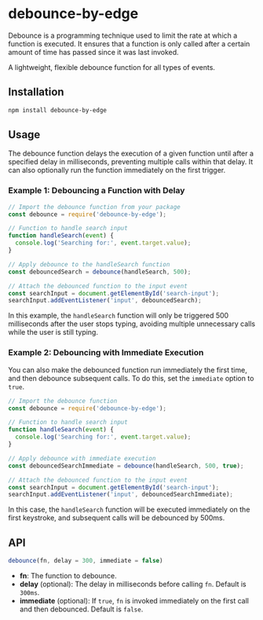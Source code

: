 # debounce-by-edge

Debounce is a programming technique used to limit the rate at which a function is executed. It ensures that a function is only called after a certain amount of time has passed since it was last invoked.

A lightweight, flexible debounce function for all types of events.

## Installation

```bash
npm install debounce-by-edge
```
## Usage

The debounce function delays the execution of a given function until after a specified delay in milliseconds, preventing multiple calls within that delay. It can also optionally run the function immediately on the first trigger.

### Example 1: Debouncing a Function with Delay

```javascript
// Import the debounce function from your package
const debounce = require('debounce-by-edge');

// Function to handle search input
function handleSearch(event) {
  console.log('Searching for:', event.target.value);
}

// Apply debounce to the handleSearch function
const debouncedSearch = debounce(handleSearch, 500);

// Attach the debounced function to the input event
const searchInput = document.getElementById('search-input');
searchInput.addEventListener('input', debouncedSearch);
```

In this example, the `handleSearch` function will only be triggered 500 milliseconds after the user stops typing, avoiding multiple unnecessary calls while the user is still typing.

### Example 2: Debouncing with Immediate Execution

You can also make the debounced function run immediately the first time, and then debounce subsequent calls. To do this, set the `immediate` option to `true`.

```javascript
// Import the debounce function
const debounce = require('debounce-by-edge');

// Function to handle search input
function handleSearch(event) {
  console.log('Searching for:', event.target.value);
}

// Apply debounce with immediate execution
const debouncedSearchImmediate = debounce(handleSearch, 500, true);

// Attach the debounced function to the input event
const searchInput = document.getElementById('search-input');
searchInput.addEventListener('input', debouncedSearchImmediate);
```

In this case, the `handleSearch` function will be executed immediately on the first keystroke, and subsequent calls will be debounced by 500ms.

## API

```javascript
debounce(fn, delay = 300, immediate = false)
```

- **fn**: The function to debounce.
- **delay** (optional): The delay in milliseconds before calling `fn`. Default is `300ms`.
- **immediate** (optional): If `true`, `fn` is invoked immediately on the first call and then debounced. Default is `false`.